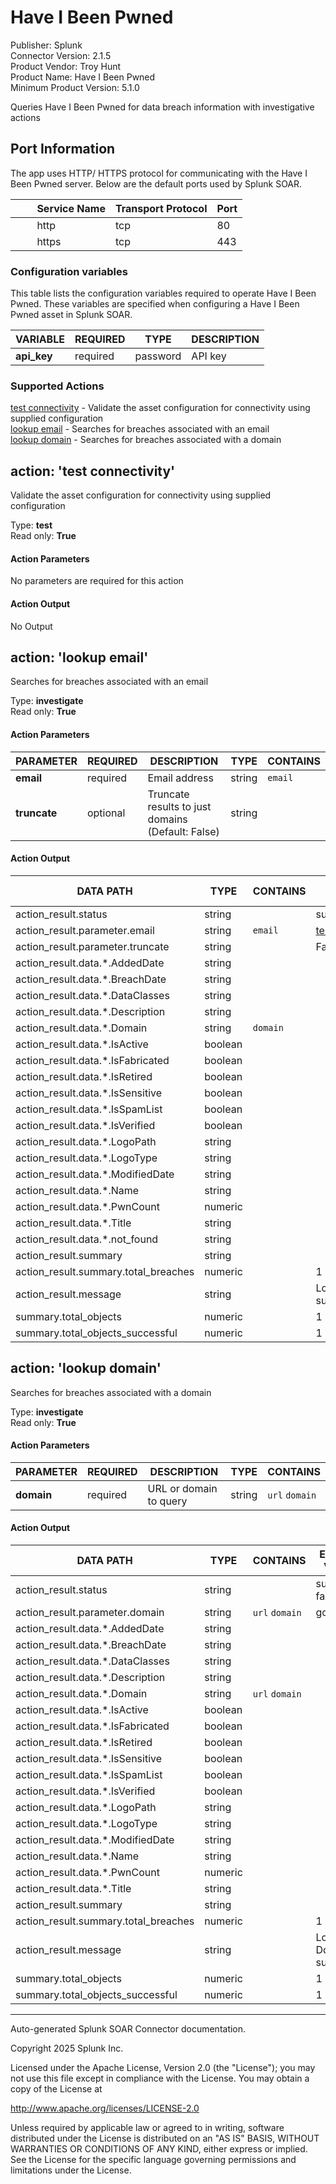 # Have I Been Pwned

Publisher: Splunk <br>
Connector Version: 2.1.5 <br>
Product Vendor: Troy Hunt <br>
Product Name: Have I Been Pwned <br>
Minimum Product Version: 5.1.0

Queries Have I Been Pwned for data breach information with investigative actions

## Port Information

The app uses HTTP/ HTTPS protocol for communicating with the Have I Been Pwned server. Below are the
default ports used by Splunk SOAR.

|         Service Name | Transport Protocol | Port |
|----------------------|--------------------|------|
|         http | tcp | 80 |
|         https | tcp | 443 |

### Configuration variables

This table lists the configuration variables required to operate Have I Been Pwned. These variables are specified when configuring a Have I Been Pwned asset in Splunk SOAR.

VARIABLE | REQUIRED | TYPE | DESCRIPTION
-------- | -------- | ---- | -----------
**api_key** | required | password | API key |

### Supported Actions

[test connectivity](#action-test-connectivity) - Validate the asset configuration for connectivity using supplied configuration <br>
[lookup email](#action-lookup-email) - Searches for breaches associated with an email <br>
[lookup domain](#action-lookup-domain) - Searches for breaches associated with a domain

## action: 'test connectivity'

Validate the asset configuration for connectivity using supplied configuration

Type: **test** <br>
Read only: **True**

#### Action Parameters

No parameters are required for this action

#### Action Output

No Output

## action: 'lookup email'

Searches for breaches associated with an email

Type: **investigate** <br>
Read only: **True**

#### Action Parameters

PARAMETER | REQUIRED | DESCRIPTION | TYPE | CONTAINS
--------- | -------- | ----------- | ---- | --------
**email** | required | Email address | string | `email` |
**truncate** | optional | Truncate results to just domains (Default: False) | string | |

#### Action Output

DATA PATH | TYPE | CONTAINS | EXAMPLE VALUES
--------- | ---- | -------- | --------------
action_result.status | string | | success failed |
action_result.parameter.email | string | `email` | test@gmail.com |
action_result.parameter.truncate | string | | False |
action_result.data.\*.AddedDate | string | | |
action_result.data.\*.BreachDate | string | | |
action_result.data.\*.DataClasses | string | | |
action_result.data.\*.Description | string | | |
action_result.data.\*.Domain | string | `domain` | |
action_result.data.\*.IsActive | boolean | | |
action_result.data.\*.IsFabricated | boolean | | |
action_result.data.\*.IsRetired | boolean | | |
action_result.data.\*.IsSensitive | boolean | | |
action_result.data.\*.IsSpamList | boolean | | |
action_result.data.\*.IsVerified | boolean | | |
action_result.data.\*.LogoPath | string | | |
action_result.data.\*.LogoType | string | | |
action_result.data.\*.ModifiedDate | string | | |
action_result.data.\*.Name | string | | |
action_result.data.\*.PwnCount | numeric | | |
action_result.data.\*.Title | string | | |
action_result.data.\*.not_found | string | | |
action_result.summary | string | | |
action_result.summary.total_breaches | numeric | | 1 |
action_result.message | string | | Lookup Email succeeded |
summary.total_objects | numeric | | 1 |
summary.total_objects_successful | numeric | | 1 |

## action: 'lookup domain'

Searches for breaches associated with a domain

Type: **investigate** <br>
Read only: **True**

#### Action Parameters

PARAMETER | REQUIRED | DESCRIPTION | TYPE | CONTAINS
--------- | -------- | ----------- | ---- | --------
**domain** | required | URL or domain to query | string | `url` `domain` |

#### Action Output

DATA PATH | TYPE | CONTAINS | EXAMPLE VALUES
--------- | ---- | -------- | --------------
action_result.status | string | | success failed |
action_result.parameter.domain | string | `url` `domain` | google.com |
action_result.data.\*.AddedDate | string | | |
action_result.data.\*.BreachDate | string | | |
action_result.data.\*.DataClasses | string | | |
action_result.data.\*.Description | string | | |
action_result.data.\*.Domain | string | `url` `domain` | |
action_result.data.\*.IsActive | boolean | | |
action_result.data.\*.IsFabricated | boolean | | |
action_result.data.\*.IsRetired | boolean | | |
action_result.data.\*.IsSensitive | boolean | | |
action_result.data.\*.IsSpamList | boolean | | |
action_result.data.\*.IsVerified | boolean | | |
action_result.data.\*.LogoPath | string | | |
action_result.data.\*.LogoType | string | | |
action_result.data.\*.ModifiedDate | string | | |
action_result.data.\*.Name | string | | |
action_result.data.\*.PwnCount | numeric | | |
action_result.data.\*.Title | string | | |
action_result.summary | string | | |
action_result.summary.total_breaches | numeric | | 1 |
action_result.message | string | | Lookup Domain succeeded |
summary.total_objects | numeric | | 1 |
summary.total_objects_successful | numeric | | 1 |

______________________________________________________________________

Auto-generated Splunk SOAR Connector documentation.

Copyright 2025 Splunk Inc.

Licensed under the Apache License, Version 2.0 (the "License");
you may not use this file except in compliance with the License.
You may obtain a copy of the License at

http://www.apache.org/licenses/LICENSE-2.0

Unless required by applicable law or agreed to in writing,
software distributed under the License is distributed on an "AS IS" BASIS,
WITHOUT WARRANTIES OR CONDITIONS OF ANY KIND, either express or implied.
See the License for the specific language governing permissions and limitations under the License.
